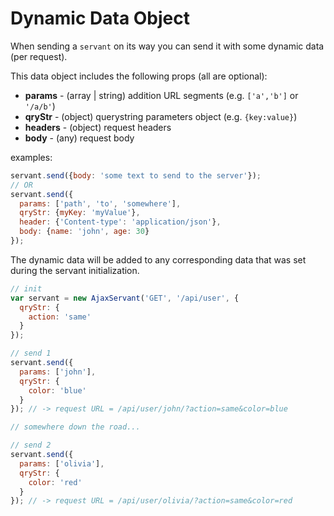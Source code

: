 Dynamic Data Object
===================
When sending a `servant` on its way you can send it with some dynamic data (per request).

This data object includes the following props (all are optional):  
* **params** - (array | string) addition URL segments (e.g. `['a','b']` or `'/a/b'`)
* **qryStr** - (object) querystring parameters object (e.g. `{key:value}`)
* **headers** - (object) request headers
* **body** - (any) request body

examples:  
```js
servant.send({body: 'some text to send to the server'});
// OR
servant.send({
  params: ['path', 'to', 'somewhere'],
  qryStr: {myKey: 'myValue'},
  header: {'Content-type': 'application/json'},
  body: {name: 'john', age: 30}
});
```

The dynamic data will be added to any corresponding data that was set during the servant initialization.
```js
// init
var servant = new AjaxServant('GET', '/api/user', {
  qryStr: {
    action: 'same'
  }
});

// send 1
servant.send({
  params: ['john'],
  qryStr: {
    color: 'blue'
  }
}); // -> request URL = /api/user/john/?action=same&color=blue

// somewhere down the road...

// send 2
servant.send({
  params: ['olivia'],
  qryStr: {
    color: 'red'
  }
}); // -> request URL = /api/user/olivia/?action=same&color=red
```

